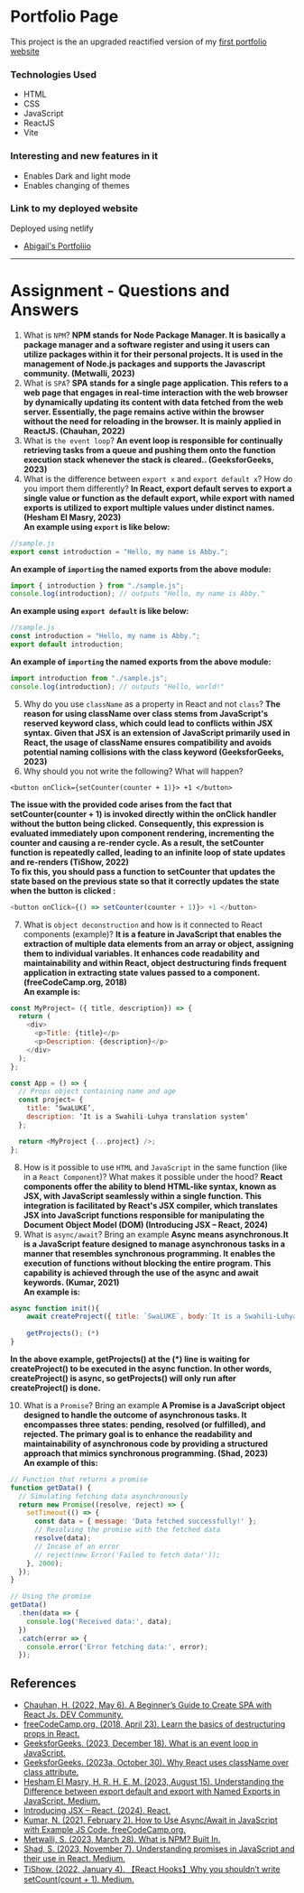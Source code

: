 # Portfolio Page

This project is the an upgraded reactified version of my [first portfolio website](https://abbymuso1.github.io/Assignment-1-Portfolio-Page-EST/)

### Technologies Used

* HTML
* CSS
* JavaScript
* ReactJS
* Vite

### Interesting and new features in it

* Enables Dark and light mode
* Enables changing of themes
  
### Link to my deployed website
Deployed using netlify
* [Abigail's Portfoliio]()

----------------------------------------------------------
# Assignment - Questions and Answers

1. What is `NPM`?
**NPM stands for Node Package Manager. It is basically a package manager and a software register and using it users can utilize packages within it for their personal projects. It is used in the management of Node.js packages and supports the Javascript community. (Metwalli, 2023)**
2. What is `SPA`?
**SPA stands for a single page application. This refers to a web page that engages in real-time interaction with the web browser by dynamically updating its content with data fetched from the web server. Essentially, the page remains active within the browser without the need for reloading in the browser. It is mainly applied in ReactJS. (Chauhan, 2022)**
3. What is `the event loop`?
**An event loop is responsible for continually retrieving tasks from a queue and pushing them onto the function execution stack whenever the stack is cleared.. (GeeksforGeeks, 2023)**
4. What is the difference between `export x` and `export default x`? How do you import them differently?
**In React, export default serves to export a single value or function as the default export, while export with named exports is utilized to export multiple values under distinct names. (Hesham El Masry, 2023)** <br />
**An example using `export` is like below:**
```javascript
//sample.js
export const introduction = "Hello, my name is Abby.";
```
**An example of `importing` the named exports from the above module:**
```javascript
import { introduction } from "./sample.js";
console.log(introduction); // outputs "Hello, my name is Abby."
```
**An example using `export default` is like below:**
```javascript
//sample.js
const introduction = "Hello, my name is Abby.";
export default introduction;
```
**An example of `importing` the named exports from the above module:**
```javascript
import introduction from "./sample.js";
console.log(introduction); // outputs "Hello, world!"
```
5. Why do you use `className` as a property in React and not `class`?
**The reason for using className over class stems from JavaScript's reserved keyword class, which could lead to conflicts within JSX syntax. Given that JSX is an extension of JavaScript primarily used in React, the usage of className ensures compatibility and avoids potential naming collisions with the class keyword (GeeksforGeeks, 2023)**
6. Why should you not write the following? What will happen?
```
<button onClick={setCounter(counter + 1)}> +1 </button>
```
**The issue with the provided code arises from the fact that setCounter(counter + 1) is invoked directly within the onClick handler without the button being clicked. Consequently, this expression is evaluated immediately upon component rendering, incrementing the counter and causing a re-render cycle. As a result, the setCounter function is repeatedly called, leading to an infinite loop of state updates and re-renders (TiShow, 2022) <br />To fix this, you should pass a function to setCounter that updates the state based on the previous state so that it correctly updates the state when the button is clicked :**
```javascript
<button onClick={() => setCounter(counter + 1)}> +1 </button>
```
7. What is `object deconstruction` and how is it connected to React components (example)?
**It is a feature in JavaScript that enables the extraction of multiple data elements from an array or object, assigning them to individual variables. It enhances code readability and maintainability and within React, object destructuring finds frequent application in extracting state values passed to a component. (freeCodeCamp.org, 2018) <br /> An example is:**
```javascript
const MyProject= ({ title, description}) => {
  return (
    <div>
      <p>Title: {title}</p>
      <p>Description: {description}</p>
    </div>
  );
};

const App = () => {
  // Props object containing name and age
  const project= {
    title: ‘SwaLUKE’,
    description: ‘It is a Swahili-Luhya translation system’
  };

  return <MyProject {...project} />;
};
```
8. How is it possible to use `HTML` and `JavaScript` in the same function (like in a `React Component`)? What makes it possible under the hood?
**React components offer the ability to blend HTML-like syntax, known as JSX, with JavaScript seamlessly within a single function. This integration is facilitated by React's JSX compiler, which translates JSX into JavaScript functions responsible for manipulating the Document Object Model (DOM) (Introducing JSX – React, 2024)**
9. What is `async/await`? Bring an example
**Async means asynchronous.It is a JavaScript feature designed to manage asynchronous tasks in a manner that resembles synchronous programming. It enables the execution of functions without blocking the entire program. This capability is achieved through the use of the async and await keywords. (Kumar, 2021)<br /> An example is:**
```javascript
async function init(){
    await createProject({ title: `SwaLUKE`, body:`It is a Swahili-Luhya translation system.`});
    
    getProjects(); (*)
}
```
**In the above example, getProjects() at the (*) line is waiting for createProject() to be executed in the async function. In other words, createProject() is async, so getProjects() will only run after createProject() is done.**

10. What is a `Promise`? Bring an example
**A Promise is a JavaScript object designed to handle the outcome of asynchronous tasks. It encompasses three states: pending, resolved (or fulfilled), and rejected. The primary goal is to enhance the readability and maintainability of asynchronous code by providing a structured approach that mimics synchronous programming. (Shad, 2023)<br /> An example of this:**

```javascript
// Function that returns a promise
function getData() {
  // Simulating fetching data asynchronously
  return new Promise((resolve, reject) => {
    setTimeout(() => {
      const data = { message: 'Data fetched successfully!' };
      // Resolving the promise with the fetched data
      resolve(data);
      // Incase of an error
      // reject(new Error('Failed to fetch data!'));
    }, 2000);
  });
}

// Using the promise
getData()
  .then(data => {
    console.log('Received data:', data);
  })
  .catch(error => {
    console.error('Error fetching data:', error);
  });
```

## References
* [Chauhan, H. (2022, May 6). A Beginner’s Guide to Create SPA with React Js. DEV Community.](https://dev.to/hiteshtech/a-beginners-guide-to-create-spa-with-react-js-491c)
* [freeCodeCamp.org. (2018, April 23). Learn the basics of destructuring props in React.](https://www.freecodecamp.org/news/the-basics-of-destructuring-props-in-react-a196696f5477/)
* [GeeksforGeeks. (2023, December 18). What is an event loop in JavaScript.](https://www.geeksforgeeks.org/what-is-an-event-loop-in-javascript/)
* [GeeksforGeeks. (2023a, October 30). Why React uses className over class attribute.](https://www.geeksforgeeks.org/why-react-uses-classname-over-class-attribute/)
* [Hesham El Masry, H. R. H. E. M. (2023, August 15). Understanding the Difference between export default and export with Named Exports in JavaScript. Medium.](https://medium.com/@heshramsis/understanding-the-difference-between-export-default-and-export-with-named-exports-in-javascript-f0569c221a3#:~:text=export%20default%20is%20used%20to,for%20code%20organization%20and%20reusability.)
* [Introducing JSX – React. (2024). React.](https://legacy.reactjs.org/docs/introducing-jsx.html)
* [Kumar, N. (2021, February 2). How to Use Async/Await in JavaScript with Example JS Code. freeCodeCamp.org.](https://www.freecodecamp.org/news/async-await-in-javascript/#:~:text=Async%2FAwait%20makes%20it%20easier,wait%20until%20the%20Promise%20resolves.)
* [Metwalli, S. (2023, March 28). What is NPM? Built In.](https://builtin.com/software-engineering-perspectives/npm)
* [Shad, S. (2023, November 7). Understanding promises in JavaScript and their use in React. Medium.](https://medium.com/@sharareshaddev/understanding-promises-in-javascript-and-their-use-in-react-a77564aae576)
* [TiShow. (2022, January 4). 【React Hooks】Why you shouldn’t write setCount(count + 1). Medium.](https://t-i-show.medium.com/react-hooks-why-you-shouldnt-write-setcount-count-1-e3ef2f046d31)



